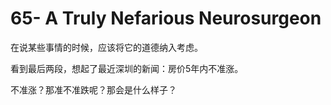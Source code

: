 # 65- A Truly Nefarious Neurosurgeon

在说某些事情的时候，应该将它的道德纳入考虑。

看到最后两段，想起了最近深圳的新闻：房价5年内不准涨。

不准涨？那准不准跌呢？那会是什么样子？

